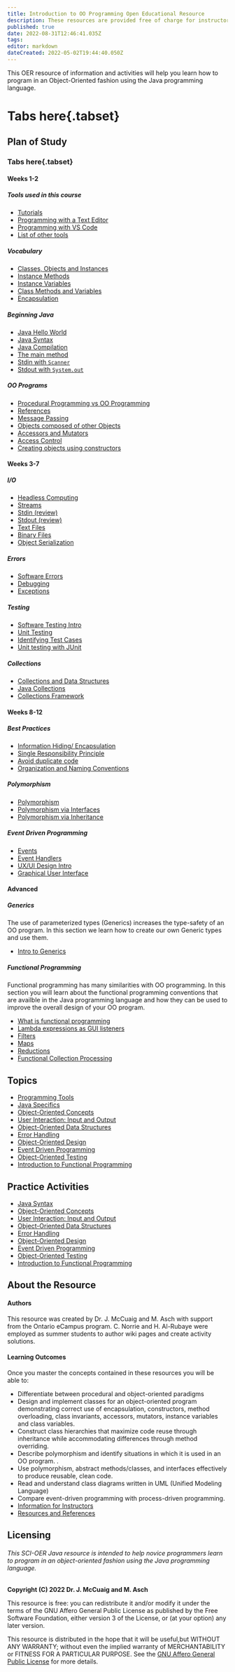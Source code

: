 ```yaml
---
title: Introduction to OO Programming Open Educational Resource
description: These resources are provided free of charge for instructors and students to use in their study of object oriented programming
published: true
date: 2022-08-31T12:46:41.035Z
tags: 
editor: markdown
dateCreated: 2022-05-02T19:44:40.050Z
---
```


This OER resource of information and activities will help you learn how to program in an Object-Oriented fashion using the Java programming language.


# Tabs here{.tabset}


## Plan of Study
### Tabs here{.tabset}
#### Weeks 1-2
##### Tools used in this course
  - [Tutorials](/tools/jupyterLabIntro)
  - [Programming with a Text Editor](/tools/editors)
  - [Programming with VS Code](/tools/vsCodeIntro)
  - [List of other tools](/tools)

##### Vocabulary
  - [Classes, Objects and Instances](/ooConcepts/classes)
  - [Instance Methods](/ooConcepts/methods)
  - [Instance Variables](/ooConcepts/variables)
  - [Class Methods and Variables](/ooConcepts/classMembers)
  - [Encapsulation](/ooDesign/encapsulation)

##### Beginning Java
  - [Java Hello World](/java/helloWorld)
  - [Java Syntax](/java/syntaxGuide)
  - [Java Compilation](/java/interpretedLanguage)
  - [The main method](/java/mainMethod)
  - [Stdin with `Scanner`](/inputOutput/stdin)
  - [Stdout with `System.out`](/inputOutput/stdout)

  
#####  OO Programs
  - [Procedural Programming vs OO Programming](/ooConcepts/proceduralOOCompare) 
  - [References](/ooConcepts/references)
  - [Message Passing](/ooConcepts/messagePassing)
  - [Objects composed of other Objects](/ooDesign/aggregation)
  - [Accessors and Mutators](/ooDesign/accessorsMutators)
  - [Access Control](/java/accessControls)
  - [Creating objects using constructors](/ooDesign/constructors)

#### Weeks 3-7
#####  I/O

- [Headless Computing](/inputOutput/headlessComputing)
- [Streams](/inputOutput/streams)
- [Stdin (review)](/inputOutput/stdin)
- [Stdout (review)](/inputOutput/stdout)
- [Text Files](/inputOutput/textFiles)
- [Binary Files](/inputOutput/binaryFiles)
- [Object Serialization](/inputOutput/serialization)

#####  Errors

- [Software Errors](/errors/errorsVsBugs)
- [Debugging](/errors/debugging)
- [Exceptions](/errors/exceptions)

#####  Testing

- [Software Testing Intro](/testing/testing)
- [Unit Testing](/testing/unitTesting)
- [Identifying Test Cases](/testing/testCases)
- [Unit testing with JUnit](/tools/junit)


##### Collections

- [Collections and Data Structures](/dataStructures/collectionsDataStructures)
- [Java Collections](/dataStructures/collections)
- [Collections Framework](/dataStructures/collectionsFramework)

#### Weeks 8-12
#####  Best Practices
   - [Information Hiding/ Encapsulation](/ooDesign/encapsulation)
  - [Single Responsibility Principle](/ooDesign/singleResponsibility)
  - [Avoid duplicate code](/ooDesign/duplicateCode)
  - [Organization and Naming Conventions](/tools/checkstyle)

#####  Polymorphism

- [Polymorphism](/ooDesign/polymorphism)
- [Polymorphism via Interfaces](/ooDesign/interfaces)
- [Polymorphism via Inheritance](/ooDesign/inheritance)

#####  Event Driven Programming

  - [Events](/eventDrivenProgramming/events)
  - [Event Handlers](/eventDrivenProgramming/eventHandlers)
  - [UX/UI Design Intro ](/eventDrivenProgramming/uxDesignBasics)
  - [Graphical User Interface ](/eventDrivenProgramming/gui)
 

#### Advanced

##### Generics

The use of parameterized types (Generics)  increases the type-safety of an OO program.  In this section we learn how to create our own Generic types and use them. 

 - [Intro to Generics](generics/introToGenerics)
 


#####  Functional Programming

Functional programming has many similarities with OO programming.  In this section you will learn about the functional programming conventions that are availble in the Java programming language and how they can be used to improve the overall design of your OO program.


- [What is functional programming](/functionalProgramming/functionalProgramming)
- [Lambda expressions as GUI listeners](/functionalProgramming/lambdaListeners)
- [Filters](/functionalProgramming/functionalFilters)
- [Maps](/functionalProgramming/functionalMaps)
- [Reductions](/functionalProgramming/functionalReductions)
- [Functional Collection Processing](/functionalProgramming/functionalCollectionProcessing)
## Topics

- [Programming Tools](/tools)
- [Java Specifics](/java)
- [Object-Oriented Concepts](/ooConcepts)
- [User Interaction: Input and Output](/inputOutput)
- [Object-Oriented Data Structures](/dataStructures)
- [Error Handling](/errors)
- [Object-Oriented Design](/ooDesign)
- [Event Driven Programming](/eventDrivenProgramming)
- [Object-Oriented Testing](/testing)
- [Introduction to Functional Programming](/functionalProgramming)

## Practice Activities

- [Java Syntax](/practiceActivities/java)
- [Object-Oriented Concepts](/practiceActivities/ooConcepts)
- [User Interaction: Input and Output](/practiceActivities/inputOutput)
- [Object-Oriented Data Structures](/practiceActivities/dataStructures)
- [Error Handling](/practiceActivities/errors)
- [Object-Oriented Design](/practiceActivities/ooDesign)
- [Event Driven Programming](/practiceActivities/eventDrivenProgramming)
- [Object-Oriented Testing](/practiceActivities/testing)
- [Introduction to Functional Programming](/practiceActivities/functionalProgramming)

## About the Resource
#### Authors
This resource was created by Dr. J. McCuaig and M. Asch with support from the Ontario eCampus program.  C. Norrie and H. Al-Rubaye were employed  as summer students to author wiki pages and create activity solutions.  
#### Learning Outcomes
Once you master the concepts contained in these resources you will be able to:
 - Differentiate between procedural and object-oriented paradigms
 - Design and implement classes for an object-oriented program demonstrating correct use of encapsulation, constructors, method overloading, class invariants, accessors, mutators, instance variables and class variables.
 - Construct class hierarchies that maximize code reuse through inheritance while accommodating differences through method overriding.
 -  Describe polymorphism and identify situations in which it is used in an OO program. .
 -  Use polymorphism, abstract methods/classes, and interfaces effectively to produce reusable, clean code.
 -  Read and understand class diagrams written in UML (Unified Modeling Language)
 -  Compare event-driven programming with  process-driven programming.
- [Information for Instructors](/aboutOER/instructorInfo)
- [Resources and References](/aboutOER/references)


## Licensing

###### This SCI-OER Java resource is intended to help novice programmers learn to program in an object-oriented fashion using the Java programming language.

**Copyright (C) 2022  Dr. J. McCuaig and M. Asch**

This resource is free: you can redistribute it and/or modify it under the terms of the GNU Affero General Public License as published  by the Free Software Foundation, either version 3 of the License, or (at your option) any later version.

This resource is distributed in the hope that it will be useful,but WITHOUT ANY WARRANTY; without even the implied warranty of MERCHANTABILITY or FITNESS FOR A PARTICULAR PURPOSE.  See the [GNU Affero General Public License](/aboutOER/license) for more details.